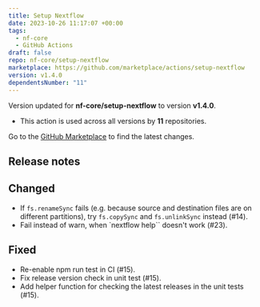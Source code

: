 ```yaml
---
title: Setup Nextflow
date: 2023-10-26 11:17:07 +00:00
tags:
  - nf-core
  - GitHub Actions
draft: false
repo: nf-core/setup-nextflow
marketplace: https://github.com/marketplace/actions/setup-nextflow
version: v1.4.0
dependentsNumber: "11"
---
```



Version updated for **nf-core/setup-nextflow** to version **v1.4.0**.
- This action is used across all versions by **11** repositories.

Go to the [GitHub Marketplace](https://github.com/marketplace/actions/setup-nextflow) to find the latest changes.

## Release notes

## Changed

- If `fs.renameSync` fails (e.g. because source and destination files are on different partitions), try `fs.copySync` and `fs.unlinkSync` instead (#14).
- Fail instead of warn, when `nextflow help`` doesn't work (#23).

## Fixed

- Re-enable npm run test in CI (#15).
- Fix release version check in unit test (#15).
- Add helper function for checking the latest releases in the unit tests (#15).
